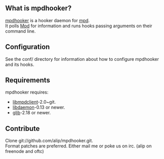 ## What is mpdhooker? ##
[mpdhooker](http://github.com/alip/mpdhooker/) is a hooker daemon for [mpd](http://mpd.wikia.com/).  
It polls [Mpd](http://mpd.wikia.com/) for information and runs hooks passing arguments on their  
command line.

## Configuration ##
See the conf/ directory for information about how to configure mpdhooker and its hooks.

## Requirements ##
mpdhooker requires:
- [libmpdclient](http://mpd.wikia.com/wiki/ClientLib:libmpdclient)-2.0~git.
- [libdaemon](http://0pointer.de/lennart/projects/libdaemon/)-0.13 or newer.
- [glib](http://library.gnome.org/devel/glib/)-2.18 or newer.

## Contribute ##
Clone git://github.com/alip/mpdhooker.git.  
Format patches are preferred. Either mail me or poke us on irc. (alip on freenode and oftc)  

